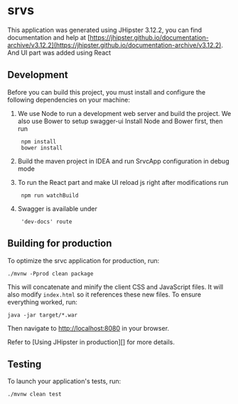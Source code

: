 # srvs

This application was generated using JHipster 3.12.2, you can find documentation and help at [https://jhipster.github.io/documentation-archive/v3.12.2](https://jhipster.github.io/documentation-archive/v3.12.2).
And UI part was added using React

## Development

Before you can build this project, you must install and configure the following dependencies on your machine:

1. We use Node to run a development web server and build the project.
   We also use Bower to setup swagger-ui
    Install Node and Bower first, then run
   
    
        npm install
        bower install


2. Build the maven project in IDEA and run SrvcApp configuration in debug mode

3. To run the React part and make UI reload js right after modifications run 

    
        npm run watchBuild
        
4. Swagger is available under 

        
        'dev-docs' route
        
## Building for production

To optimize the srvc application for production, run:

    ./mvnw -Pprod clean package

This will concatenate and minify the client CSS and JavaScript files. It will also modify `index.html` so it references these new files.
To ensure everything worked, run:

    java -jar target/*.war

Then navigate to [http://localhost:8080](http://localhost:8080) in your browser.

Refer to [Using JHipster in production][] for more details.

## Testing

To launch your application's tests, run:

    ./mvnw clean test
